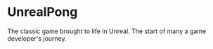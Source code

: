 # UnrealPong
The classic game brought to life in Unreal. The start of many a game developer's journey.
